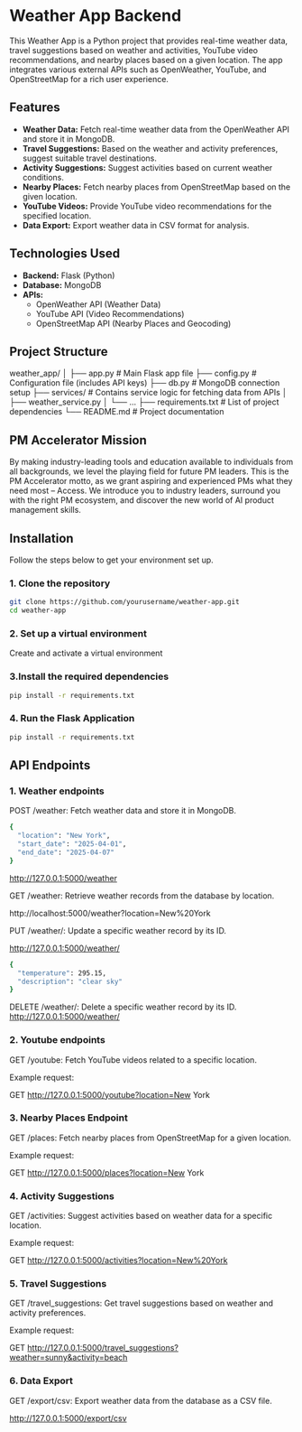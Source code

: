 # Weather App Backend

This Weather App is a Python project that provides real-time weather data, travel suggestions based on weather and activities, YouTube video recommendations, and nearby places based on a given location. The app integrates various external APIs such as OpenWeather, YouTube, and OpenStreetMap for a rich user experience.


## Features

- **Weather Data:** Fetch real-time weather data from the OpenWeather API and store it in MongoDB.
- **Travel Suggestions:** Based on the weather and activity preferences, suggest suitable travel destinations.
- **Activity Suggestions:** Suggest activities based on current weather conditions.
- **Nearby Places:** Fetch nearby places from OpenStreetMap based on the given location.
- **YouTube Videos:** Provide YouTube video recommendations for the specified location.
- **Data Export:** Export weather data in CSV format for analysis.


## Technologies Used

- **Backend:** Flask (Python)
- **Database:** MongoDB
- **APIs:**
  - OpenWeather API (Weather Data)
  - YouTube API (Video Recommendations)
  - OpenStreetMap API (Nearby Places and Geocoding)


## Project Structure

weather_app/
│
├── app.py                # Main Flask app file
├── config.py             # Configuration file (includes API keys)
├── db.py                 # MongoDB connection setup
├── services/             # Contains service logic for fetching data from APIs
│   ├── weather_service.py
│   └── ... 
├── requirements.txt      # List of project dependencies
└── README.md             # Project documentation


## PM Accelerator Mission 

By making industry-leading tools and education available to individuals from all backgrounds, we level the playing field for future PM leaders. This is the PM Accelerator motto, as we grant aspiring and experienced PMs what they need most – Access. We introduce you to industry leaders, surround you with the right PM ecosystem, and discover the new world of AI product management skills.


## Installation

Follow the steps below to get your environment set up.

### 1. Clone the repository

```bash
git clone https://github.com/yourusername/weather-app.git
cd weather-app
```

### 2. Set up a virtual environment
Create and activate a virtual environment

### 3.Install the required dependencies

```bash
pip install -r requirements.txt
```

### 4. Run the Flask Application

```bash
pip install -r requirements.txt
```

## API Endpoints 

### 1. Weather endpoints

POST /weather: Fetch weather data and store it in MongoDB.

```bash
{
  "location": "New York",
  "start_date": "2025-04-01",
  "end_date": "2025-04-07"
}
```

http://127.0.0.1:5000/weather


GET /weather: Retrieve weather records from the database by location.

http://localhost:5000/weather?location=New%20York

PUT /weather/<id>: Update a specific weather record by its ID.

http://127.0.0.1:5000/weather/<id>

```bash
{
  "temperature": 295.15,
  "description": "clear sky"
}
```

DELETE /weather/<id>: Delete a specific weather record by its ID.
http://127.0.0.1:5000/weather/<id>


### 2. Youtube endpoints 

GET /youtube: Fetch YouTube videos related to a specific location.

Example request:

GET http://127.0.0.1:5000/youtube?location=New York

### 3. Nearby Places Endpoint
GET /places: Fetch nearby places from OpenStreetMap for a given location.

Example request:

GET http://127.0.0.1:5000/places?location=New York


### 4. Activity Suggestions
GET /activities: Suggest activities based on weather data for a specific location.

Example request:

GET http://127.0.0.1:5000/activities?location=New%20York

### 5. Travel Suggestions
GET /travel_suggestions: Get travel suggestions based on weather and activity preferences.

Example request:

GET http://127.0.0.1:5000/travel_suggestions?weather=sunny&activity=beach

### 6. Data Export
GET /export/csv: Export weather data from the database as a CSV file.

http://127.0.0.1:5000/export/csv

